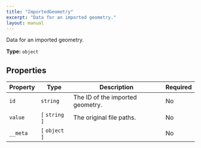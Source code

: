 ```yaml
---
title: "ImportedGeometry"
excerpt: "Data for an imported geometry."
layout: manual
---
```


Data for an imported geometry.


**Type:** `object`




## Properties

| Property | Type | Description | Required |
|----------|------|-------------|----------|
| `id` |`string`| The ID of the imported geometry. | No |
| `value` |`[` `string` `]`| The original file paths. | No |
| `__meta` |`[` `object` `]`|  | No |



